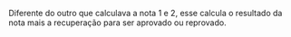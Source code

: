 Diferente do outro que calculava a nota 1 e 2, esse calcula o resultado da nota mais a recuperação para ser aprovado ou reprovado.
